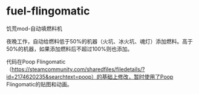# fuel-flingomatic

饥荒mod-自动填燃料机

夜晚工作，自动给燃料低于50%的机器（火坑、冰火坑、魂灯）添加燃料。高于50%的机器，如果添加燃料后不超过100%则也添加。

代码在Poop Flingomatic（https://steamcommunity.com/sharedfiles/filedetails/?id=2174620235&searchtext=poop）的基础上修改，暂时使用了Poop Flingomatic的贴图和动画。